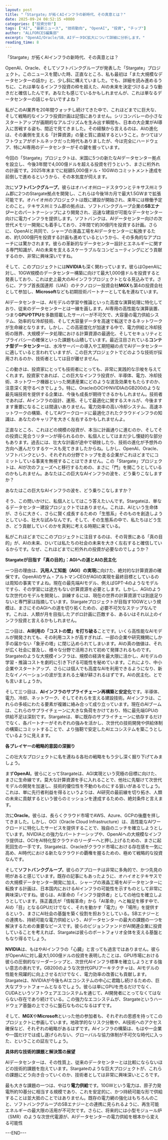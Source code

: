 ```yaml
---
layout: post
title: "「Stargate」が拓くAIインフラの新時代、その真意とは？"
date: 2025-09-24 08:52:15 +0000
categories: ["投資分析"]
tags: ["AI", "最新ニュース", "技術動向", "OpenAI", "投資", "チップ"]
author: "ALLFORCES編集部"
excerpt: "OpenAI/Oracle/SB、AIデータDC拡大について詳細に分析します。"
reading_time: 8
---
```


「Stargate」が拓くAIインフラの新時代、その真意とは？

OpenAI、Oracle、そしてソフトバンクグループが発表した「Stargate」プロジェクト。このニュースを聞いた時、正直なところ、私も最初は「また大規模なデータセンターの話か」と、少し斜に構えていました。でも、詳細を読み進めるうちに、これは単なるインフラ投資の枠を超えた、AIの未来を決定づけるような動きだと確信したんです。あなたも感じているかもしれませんが、これは単なるデータセンターの話じゃないですよね？

私がこのAI業界を20年間ウォッチし続けてきた中で、これほどまでに巨大な、そして戦略的なインフラ投資計画は記憶にありません。シリコンバレーの小さなスタートアップが画期的なアルゴリズムを生み出す瞬間も、日本の大企業がAI導入に苦戦する姿も、間近で見てきました。その経験から言えるのは、AIの進化は、その裏側を支える「計算資源」の量と質に直結するということ。かつてはソフトウェアがボトルネックだった時代もありましたが、今は完全にハードウェア、特にAI専用のデータセンターがその鍵を握っています。

今回の「Stargate」プロジェクトは、米国に5つの新たなAIデータセンター拠点を設立し、今後3年間で4,000億ドルを超える投資を行うという、まさに桁外れの計画です。2025年末までに総額5,000億ドル・10GWのコミットメント達成を前倒しで進めるというから、その本気度が伺えます。


次に**ソフトバンクグループ**。彼らはオハイオ州ロードスタウンとテキサス州ミラム郡に2つのStargate拠点を開発し、これらは今後18カ月で最大1.5GWまで拡張可能です。オハイオ州のプロジェクトは既に建設が開始され、来年には稼働予定とのこと。テキサス州ミラム郡の拠点は、ソフトバンクグループ企業の**SBエナジー**とのパートナーシップにより開発され、迅速な建設が可能なデータセンター向けに電力インフラを提供します。ソフトバンクは、AIデータセンター向けの次世代メモリー開発にも着手しており、2年間で約30億円を投資する計画。さらに、OpenAIと共同で、シャープの液晶工場をAIデータセンターに転換するため、約1,000億円を投資する計画も進めているというから、その多角的なアプローチには驚かされます。彼らの革新的なデータセンター設計とエネルギーに関する専門知識が、AIの未来を支えるスケーラブルなコンピューティングにどう貢献するのか、非常に興味深いですね。

そして、このプロジェクトには**NVIDIA**も深く関わっています。彼らはOpenAIに対し、10GW規模のデータセンター構築に向けて最大1,000億ドルを投資すると発表しており、これは史上最大のAIインフラプロジェクトとなる見込みです。さらに、アラブ首長国連邦（UAE）のテクノロジー投資会社**MGX**も第4の投資会社として参加し、**Microsoft**なども初期技術パートナーとして名を連ねています。

AIデータセンターは、AIモデルの学習や推論といった高度な演算処理に特化しており、従来のデータセンターとは一線を画します。AI専用の高性能な演算装置、つまり**GPUやTPU**を多数搭載したサーバーが不可欠で、大容量の電力供給システム、効率的な冷却技術、そして大容量データを高速で転送できるネットワークが生命線となります。しかし、この高密度化が加速する中で、電力供給と冷却技術の限界、大規模データ処理における計算資源の最適化、そしてセキュリティとプライバシーの確保といった課題も山積しています。最近注目されている**コンテナ型データセンター**は、水冷サーバーの導入や工期短縮の点でAIデータセンターに適していると言われていますが、この巨大プロジェクトでどのような技術が採用されるのか、技術者としては目が離せません。

この動きは、投資家にとっても技術者にとっても、非常に実践的な示唆を与えてくれます。投資家であれば、この巨大なインフラ投資が、半導体、電力、冷却技術、ネットワーク機器といった関連産業にどのような波及効果をもたらすのか、注意深く見守るべきでしょう。特に、OracleのOCIやNVIDIAのGB200のような最先端技術を提供する企業は、今後も成長が期待できるかもしれません。技術者であれば、AIインフラの設計、運用、そして最適化に関するスキルが、今後ますます重要になることは間違いありません。電力効率の高い冷却システム、高速ネットワークの構築、そしてAIワークロードに最適化されたクラウドインフラの知識は、あなたのキャリアを大きく左右するかもしれませんよ。

正直なところ、これほどの規模の投資が、本当に計画通りに進むのか、そしてその投資に見合うリターンが得られるのか、私個人としてはまだ少し懐疑的な部分もあります。過去には、壮大な計画が途中で頓挫したり、技術の進化が予想外の方向へ進んだりするケースも見てきましたからね。しかし、OpenAI、Oracle、ソフトバンクという、それぞれの分野でトップを走る企業がこれほどまでにコミットしている事実を無視することはできません。この「Stargate」プロジェクトは、AIが次のフェーズへと移行するための、まさに「門」を開こうとしているのかもしれません。あなたはこの巨大なAIインフラの波を、どう乗りこなしますか？

あなたはこの巨大なAIインフラの波を、どう乗りこなしますか？

そう、この問いかけに、私個人としてはこう答えたいんです。Stargateは、単なるデータセンター建設プロジェクトではありません。これは、AIという生命体が、さらに大きく、さらに賢く成長するための「生態系」そのものを創造しようとしている、壮大な試みなんです。そして、その生態系の中で、私たちはどう生き、どう貢献していくのかを真剣に考える時期に来ている。

私がこれほどまでにこのプロジェクトに注目するのは、その背景にある「真の目的」が、AIの未来、ひいては私たちの社会の未来を大きく左右すると確信しているからです。なぜ、これほどまでに桁外れの投資が必要なのでしょうか？

**Stargateが目指す「真の目的」：AGIへの道とAIの民主化**

一つ目の理由は、**汎用人工知能（AGI）の実現**に向けた、絶対的な計算資源の確保です。OpenAIのサム・アルトマンCEOがAGIの実現を最終目標としているのは周知の事実ですよね。現在の最先端AIモデル、例えばGPT-4のようなモデルですら、その学習には途方もない計算資源を必要とします。しかし、AGIのような次世代のモデルを開発し、訓練するには、現在の世界の計算資源では到底足りないと専門家は指摘しています。Stargateプロジェクトが目指す10GWという規模は、まさにそのAGIへの道を切り拓くための、必要不可欠なステップなんです。これは、人類が月を目指したアポロ計画に匹敵する、あるいはそれ以上のインフラ投資と言えるかもしれません。

二つ目は、**AI利用の「コストの壁」を打ち破る**ことです。いくら高性能なAIモデルが開発されても、その利用コストが高すぎれば、一部の企業や研究機関にしか手の届かない「象牙の塔」に閉じ込められてしまいます。AIの真の価値は、それが広く社会に普及し、様々な分野で活用されて初めて発揮されるものです。Stargateのような大規模インフラは、規模の経済を最大限に活かし、AIモデルの学習・推論コストを劇的に引き下げる可能性を秘めています。これにより、中小企業やスタートアップ、さらには個人でも高度なAIを利用できるようになり、新たなイノベーションの波が生まれる土壌が耕されるはずです。AIの民主化、とでも言いましょうか。

そして三つ目は、**AIインフラのサプライチェーン再構築と安定化**です。半導体、電力、冷却、ネットワーク、そしてそれらを支える建設技術。AIインフラは、これらの多岐にわたる要素が複雑に絡み合って成り立っています。現在のAIブームは、これらのサプライチェーンに大きな負荷をかけており、特に最先端GPUの供給不足は深刻です。Stargateは、単に既存のサプライチェーンに依存するだけでなく、各パートナーがそれぞれの強みを活かし、次世代の技術開発や供給体制の構築にコミットすることで、より強靭で安定したAIエコシステムを築こうとしているように見えます。

**各プレイヤーの戦略的意図の深掘り**

この壮大なプロジェクトに名を連ねる各社の戦略をもう少し深く掘り下げてみましょう。

まず**OpenAI**。彼らにとってStargateは、AGI実現という究極の目標に向けた、まさに生命線です。莫大な計算資源を手に入れることで、他社に先駆けて次世代モデルの開発を加速し、技術的優位性を不動のものにする狙いがあるでしょう。これは、単に先行者利益を得るというよりは、AI研究の最前線を切り拓き、人類の未来に貢献するという彼らのミッションを達成するための、絶対条件と言えます。

次に**Oracle**。彼らは、長らくクラウド市場でAWS、Azure、GCPの後塵を拝してきました。しかし、OCI（Oracle Cloud Infrastructure）は、高性能なAIワークロードに特化したサービスを提供することで、独自のニッチを確立しようとしています。NVIDIAとの強力なパートナーシップや、OpenAIへの大規模なインフラ提供は、OCIをAI特化型クラウドのリーダーへと押し上げるための、まさに起死回生の一手です。Stargateは、Oracleがクラウド市場における存在感を一気に高め、AI時代における新たなクラウドの覇権を握るための、極めて戦略的な投資なんです。

そして**ソフトバンクグループ**。彼らのアプローチは非常に多角的で、かつ先見の明があると感じています。既存の記事にもあったように、オハイオとテキサスでの大規模データセンター開発に加え、シャープの液晶工場をAIデータセンターに転換する計画は、日本国内におけるAIインフラの可能性を示すものとして非常に興味深いですね。彼らは、AI革命の「インフラ提供者」としての地位を確立しようとしています。孫正義氏が「情報革命」から「AI革命」へと軸足を移す中で、AIの「目」となるGPUだけでなく、それを動かす「電力」や「場所」を提供するという、まさにAI社会の基盤を築く役割を担おうとしている。SBエナジーとの連携も、持続可能な電力供給という、AIデータセンターの最大の課題の一つを解決するための重要なピースです。彼らのビジョンファンドがAI関連企業に投資していることを考えれば、Stargateは彼らのポートフォリオ全体を支える基盤ともなり得るでしょう。

**NVIDIA**は、もはやAIインフラの「心臓」と言っても過言ではありません。彼らがOpenAIに対し最大1,000億ドルの投資を表明したことは、GPU市場における彼らの圧倒的なリーダーシップと、次世代AIインフラ標準を確立しようとする強い意志の表れです。GB200のような次世代GPUアーキテクチャは、AIモデルの性能を飛躍的に向上させるだけでなく、電力効率の改善にも貢献します。Stargateは、NVIDIAが今後もAIエコシステムの中心に君臨し続けるための、巨大なプラットフォームとなるでしょう。彼らは単にGPUを売るだけでなく、CUDAというソフトウェアエコシステムを通じて、AI開発者にとってなくてはならない存在であり続けている。この強力なエコシステムが、Stargateというハードウェア基盤の上でさらに盤石なものになるはずです。

そして、**MGX**や**Microsoft**といった他の参加者も、それぞれの思惑を持ってこのプロジェクトに参画しています。地政学的なリスク分散や、AI技術へのアクセス確保など、それぞれの戦略があるはずです。AIインフラの構築は、もはや一企業や一国だけでは成し遂げられない、グローバルな協力体制が不可欠な時代に入った、ということの証左でしょう。

**具体的な技術的課題と解決策の展望**

AIデータセンターは、その性質上、従来のデータセンターとは比較にならないほどの技術的課題を抱えています。Stargateのような巨大プロジェクトが、これらの課題にどう向き合っていくのか、技術者としては非常に興味深いところです。

最も大きな課題の一つは、やはり**電力供給**です。10GWという電力は、原子力発電所約10基分に相当する規模であり、これを安定的に、かつ持続可能な形で供給することは並大抵のことではありません。既存の電力網の強化はもちろんのこと、ソフトバンクグループのSBエナジーとの連携に見られるように、再生可能エネルギーの最大限の活用が不可欠です。さらに、将来的には小型モジュール炉（SMR）のような次世代電源が、AIデータセンターの電力供給を根本から変える可能性

---END---
